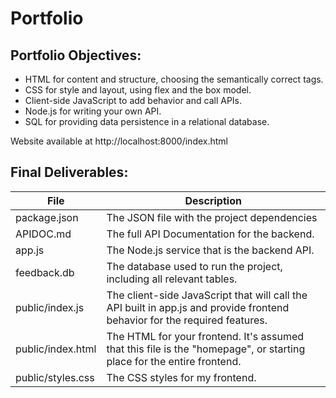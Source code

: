 # Portfolio
## Portfolio Objectives:
- HTML for content and structure, choosing the semantically correct tags.
- CSS for style and layout, using flex and the box model.
- Client-side JavaScript to add behavior and call APIs.
- Node.js for writing your own API.
- SQL for providing data persistence in a relational database.

Website available at http://localhost:8000/index.html

## Final Deliverables:
| File        | Description |
| ----------- | ----------- |
| package.json          | The JSON file with the project dependencies   |
| APIDOC.md             | The full API Documentation for the backend.   |
| app.js                | The Node.js service that is the backend API.  |
| feedback.db           | The database used to run the project, including all relevant tables. |
| public/index.js    | The client-side JavaScript that will call the API built in app.js and provide frontend behavior for the required features.  |
| public/index.html  | The HTML for your frontend. It's assumed that this file is the "homepage", or starting place for the entire frontend. |
| public/styles.css     | The CSS styles for my frontend. |
